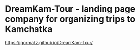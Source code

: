 # DreamKam-Tour - landing page company for organizing trips to Kamchatka
https://igormakz.github.io/DreamKam-Tour/
